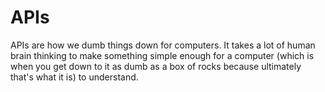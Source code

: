 # APIs

APIs are how we dumb things down for computers.
It takes a lot of human brain thinking to make something simple enough for a computer (which is when you get down to it as dumb as a box of rocks because ultimately that's what it is) to understand.
